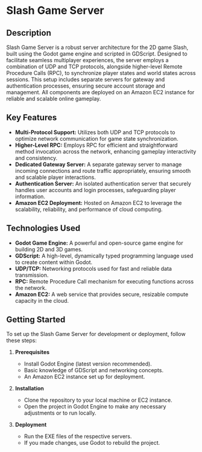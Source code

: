 # Slash Game Server

## Description
Slash Game Server is a robust server architecture for the 2D game Slash, built using the Godot game engine and scripted in GDScript. Designed to facilitate seamless multiplayer experiences, the server employs a combination of UDP and TCP protocols, alongside higher-level Remote Procedure Calls (RPC), to synchronize player states and world states across sessions. This setup includes separate servers for gateway and authentication processes, ensuring secure account storage and management. All components are deployed on an Amazon EC2 instance for reliable and scalable online gameplay.

## Key Features
- **Multi-Protocol Support:** Utilizes both UDP and TCP protocols to optimize network communication for game state synchronization.
- **Higher-Level RPC:** Employs RPC for efficient and straightforward method invocation across the network, enhancing gameplay interactivity and consistency.
- **Dedicated Gateway Server:** A separate gateway server to manage incoming connections and route traffic appropriately, ensuring smooth and scalable player interactions.
- **Authentication Server:** An isolated authentication server that securely handles user accounts and login processes, safeguarding player information.
- **Amazon EC2 Deployment:** Hosted on Amazon EC2 to leverage the scalability, reliability, and performance of cloud computing.

## Technologies Used
- **Godot Game Engine:** A powerful and open-source game engine for building 2D and 3D games.
- **GDScript:** A high-level, dynamically typed programming language used to create content within Godot.
- **UDP/TCP:** Networking protocols used for fast and reliable data transmission.
- **RPC:** Remote Procedure Call mechanism for executing functions across the network.
- **Amazon EC2:** A web service that provides secure, resizable compute capacity in the cloud.

## Getting Started
To set up the Slash Game Server for development or deployment, follow these steps:

1. **Prerequisites**
   - Install Godot Engine (latest version recommended).
   - Basic knowledge of GDScript and networking concepts.
   - An Amazon EC2 instance set up for deployment.

2. **Installation**
   - Clone the repository to your local machine or EC2 instance.
   - Open the project in Godot Engine to make any necessary adjustments or to run locally.

3. **Deployment**
   - Run the EXE files of the respective servers.
   - If you made changes, use Godot to rebuild the project.
